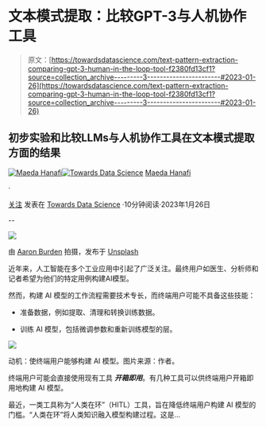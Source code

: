 # 文本模式提取：比较GPT-3与人机协作工具

> 原文：[https://towardsdatascience.com/text-pattern-extraction-comparing-gpt-3-human-in-the-loop-tool-f2380fd13cf1?source=collection_archive---------3-----------------------#2023-01-26](https://towardsdatascience.com/text-pattern-extraction-comparing-gpt-3-human-in-the-loop-tool-f2380fd13cf1?source=collection_archive---------3-----------------------#2023-01-26)

## 初步实验和比较LLMs与人机协作工具在文本模式提取方面的结果

[](https://maeda-han.medium.com/?source=post_page-----f2380fd13cf1--------------------------------)[![Maeda Hanafi](../Images/c1ceef15ccbe82a5b8655593d685db74.png)](https://maeda-han.medium.com/?source=post_page-----f2380fd13cf1--------------------------------)[](https://towardsdatascience.com/?source=post_page-----f2380fd13cf1--------------------------------)[![Towards Data Science](../Images/a6ff2676ffcc0c7aad8aaf1d79379785.png)](https://towardsdatascience.com/?source=post_page-----f2380fd13cf1--------------------------------) [Maeda Hanafi](https://maeda-han.medium.com/?source=post_page-----f2380fd13cf1--------------------------------)

·

[关注](https://medium.com/m/signin?actionUrl=https%3A%2F%2Fmedium.com%2F_%2Fsubscribe%2Fuser%2Fa5bd797bb02&operation=register&redirect=https%3A%2F%2Ftowardsdatascience.com%2Ftext-pattern-extraction-comparing-gpt-3-human-in-the-loop-tool-f2380fd13cf1&user=Maeda+Hanafi&userId=a5bd797bb02&source=post_page-a5bd797bb02----f2380fd13cf1---------------------post_header-----------) 发表在 [Towards Data Science](https://towardsdatascience.com/?source=post_page-----f2380fd13cf1--------------------------------) ·10分钟阅读·2023年1月26日

--

[](https://medium.com/m/signin?actionUrl=https%3A%2F%2Fmedium.com%2F_%2Fbookmark%2Fp%2Ff2380fd13cf1&operation=register&redirect=https%3A%2F%2Ftowardsdatascience.com%2Ftext-pattern-extraction-comparing-gpt-3-human-in-the-loop-tool-f2380fd13cf1&source=-----f2380fd13cf1---------------------bookmark_footer-----------)![](../Images/3c44a30478df4c48cb757c512b575935.png)

由 [Aaron Burden](https://unsplash.com/@aaronburden?utm_source=unsplash&utm_medium=referral&utm_content=creditCopyText) 拍摄，发布于 [Unsplash](https://unsplash.com/photos/nDeo4F3Zq28?utm_source=unsplash&utm_medium=referral&utm_content=creditCopyText)

近年来，人工智能在多个工业应用中引起了广泛关注。最终用户如医生、分析师和记者希望为他们的特定用例构建AI模型。

然而，构建 AI 模型的工作流程需要技术专长，而终端用户可能不具备这些技能：

+   准备数据，例如提取、清理和转换训练数据。

+   训练 AI 模型，包括微调参数和重新训练模型的层。

![](../Images/5862ab47b5a9c4c07d14c3f881ecef5f.png)

动机：使终端用户能够构建 AI 模型。图片来源：作者。

终端用户可能会直接使用现有工具 ***开箱即用***。有几种工具可以供终端用户开箱即用地构建 AI 模型。

最近，一类工具称为“人类在环”（HITL）工具，旨在降低终端用户构建 AI 模型的门槛。“人类在环”将人类知识融入模型构建过程。这是…
